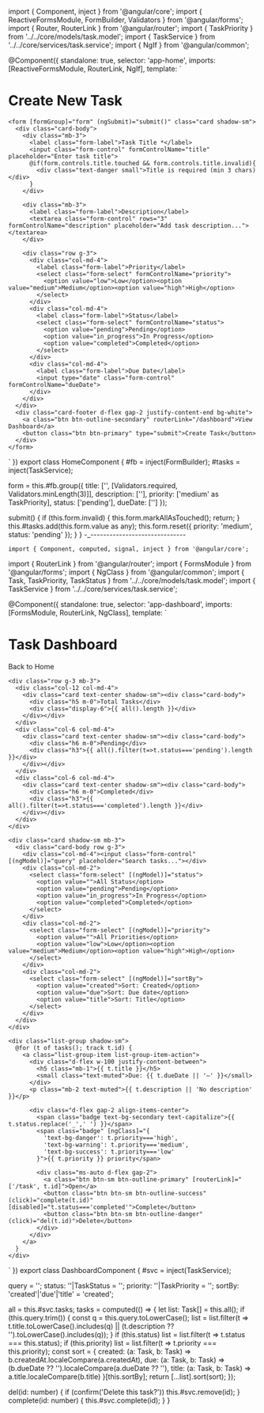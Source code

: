 import { Component, inject } from '@angular/core';
import { ReactiveFormsModule, FormBuilder, Validators } from '@angular/forms';
import { Router, RouterLink } from '@angular/router';
import { TaskPriority } from '../../core/models/task.model';
import { TaskService } from '../../core/services/task.service';
import { NgIf } from '@angular/common';

@Component({
  standalone: true,
  selector: 'app-home',
  imports: [ReactiveFormsModule, RouterLink, NgIf],
  template: `
  <div class="container container-narrow py-4">
    <h1 class="mb-3">Create New Task</h1>

    <form [formGroup]="form" (ngSubmit)="submit()" class="card shadow-sm">
      <div class="card-body">
        <div class="mb-3">
          <label class="form-label">Task Title *</label>
          <input class="form-control" formControlName="title" placeholder="Enter task title">
          @if(form.controls.title.touched && form.controls.title.invalid){
            <div class="text-danger small">Title is required (min 3 chars)</div>
          }
        </div>

        <div class="mb-3">
          <label class="form-label">Description</label>
          <textarea class="form-control" rows="3" formControlName="description" placeholder="Add task description..."></textarea>
        </div>

        <div class="row g-3">
          <div class="col-md-4">
            <label class="form-label">Priority</label>
            <select class="form-select" formControlName="priority">
              <option value="low">Low</option><option value="medium">Medium</option><option value="high">High</option>
            </select>
          </div>
          <div class="col-md-4">
            <label class="form-label">Status</label>
            <select class="form-select" formControlName="status">
              <option value="pending">Pending</option>
              <option value="in_progress">In Progress</option>
              <option value="completed">Completed</option>
            </select>
          </div>
          <div class="col-md-4">
            <label class="form-label">Due Date</label>
            <input type="date" class="form-control" formControlName="dueDate">
          </div>
        </div>
      </div>
      <div class="card-footer d-flex gap-2 justify-content-end bg-white">
        <a class="btn btn-outline-secondary" routerLink="/dashboard">View Dashboard</a>
        <button class="btn btn-primary" type="submit">Create Task</button>
      </div>
    </form>
  </div>
  `
})
export class HomeComponent {
  #fb = inject(FormBuilder);
  #tasks = inject(TaskService);

  form = this.#fb.group({
    title: ['', [Validators.required, Validators.minLength(3)]],
    description: [''],
    priority: ['medium' as TaskPriority],
    status: ['pending'],
    dueDate: ['']
  });

  submit() {
    if (this.form.invalid) { this.form.markAllAsTouched(); return; }
    this.#tasks.add(this.form.value as any);
    this.form.reset({ priority: 'medium', status: 'pending' });
  }
}
    -_------------------------------


    import { Component, computed, signal, inject } from '@angular/core';
import { RouterLink } from '@angular/router';
import { FormsModule } from '@angular/forms';
import { NgClass } from '@angular/common';
import { Task, TaskPriority, TaskStatus } from '../../core/models/task.model';
import { TaskService } from '../../core/services/task.service';

@Component({
  standalone: true,
  selector: 'app-dashboard',
  imports: [FormsModule, RouterLink, NgClass],
  template: `
  <div class="container container-narrow py-4">
    <div class="d-flex align-items-center gap-3 mb-3">
      <h1 class="m-0 flex-grow-1">Task Dashboard</h1>
      <a class="btn btn-outline-secondary" routerLink="/">Back to Home</a>
    </div>

    <div class="row g-3 mb-3">
      <div class="col-12 col-md-4">
        <div class="card text-center shadow-sm"><div class="card-body">
          <div class="h5 m-0">Total Tasks</div>
          <div class="display-6">{{ all().length }}</div>
        </div></div>
      </div>
      <div class="col-6 col-md-4">
        <div class="card text-center shadow-sm"><div class="card-body">
          <div class="h6 m-0">Pending</div>
          <div class="h3">{{ all().filter(t=>t.status==='pending').length }}</div>
        </div></div>
      </div>
      <div class="col-6 col-md-4">
        <div class="card text-center shadow-sm"><div class="card-body">
          <div class="h6 m-0">Completed</div>
          <div class="h3">{{ all().filter(t=>t.status==='completed').length }}</div>
        </div></div>
      </div>
    </div>

    <div class="card shadow-sm mb-3">
      <div class="card-body row g-3">
        <div class="col-md-4"><input class="form-control" [(ngModel)]="query" placeholder="Search tasks..."></div>
        <div class="col-md-2">
          <select class="form-select" [(ngModel)]="status">
            <option value="">All Status</option>
            <option value="pending">Pending</option>
            <option value="in_progress">In Progress</option>
            <option value="completed">Completed</option>
          </select>
        </div>
        <div class="col-md-2">
          <select class="form-select" [(ngModel)]="priority">
            <option value="">All Priorities</option>
            <option value="low">Low</option><option value="medium">Medium</option><option value="high">High</option>
          </select>
        </div>
        <div class="col-md-2">
          <select class="form-select" [(ngModel)]="sortBy">
            <option value="created">Sort: Created</option>
            <option value="due">Sort: Due date</option>
            <option value="title">Sort: Title</option>
          </select>
        </div>
      </div>
    </div>

    <div class="list-group shadow-sm">
      @for (t of tasks(); track t.id) {
        <a class="list-group-item list-group-item-action">
          <div class="d-flex w-100 justify-content-between">
            <h5 class="mb-1">{{ t.title }}</h5>
            <small class="text-muted">Due: {{ t.dueDate || '—' }}</small>
          </div>
          <p class="mb-2 text-muted">{{ t.description || 'No description' }}</p>

          <div class="d-flex gap-2 align-items-center">
            <span class="badge text-bg-secondary text-capitalize">{{ t.status.replace('_',' ') }}</span>
            <span class="badge" [ngClass]="{
              'text-bg-danger': t.priority==='high',
              'text-bg-warning': t.priority==='medium',
              'text-bg-success': t.priority==='low'
            }">{{ t.priority }} priority</span>

            <div class="ms-auto d-flex gap-2">
              <a class="btn btn-sm btn-outline-primary" [routerLink]="['/task', t.id]">Open</a>
              <button class="btn btn-sm btn-outline-success" (click)="complete(t.id)" [disabled]="t.status==='completed'">Complete</button>
              <button class="btn btn-sm btn-outline-danger" (click)="del(t.id)">Delete</button>
            </div>
          </div>
        </a>
      }
    </div>
  </div>
  `
})
export class DashboardComponent {
  #svc = inject(TaskService);

  query = ''; status: ''|TaskStatus = ''; priority: ''|TaskPriority = ''; sortBy: 'created'|'due'|'title' = 'created';

  all = this.#svc.tasks;
  tasks = computed(() => {
    let list: Task[] = this.all();
    if (this.query.trim()) {
      const q = this.query.toLowerCase();
      list = list.filter(t => t.title.toLowerCase().includes(q) || (t.description ?? '').toLowerCase().includes(q));
    }
    if (this.status) list = list.filter(t => t.status === this.status);
    if (this.priority) list = list.filter(t => t.priority === this.priority);
    const sort = {
      created: (a: Task, b: Task) => b.createdAt.localeCompare(a.createdAt),
      due:     (a: Task, b: Task) => (b.dueDate ?? '').localeCompare(a.dueDate ?? ''),
      title:   (a: Task, b: Task) => a.title.localeCompare(b.title)
    }[this.sortBy];
    return [...list].sort(sort);
  });

  del(id: number) { if (confirm('Delete this task?')) this.#svc.remove(id); }
  complete(id: number) { this.#svc.complete(id); }
}

